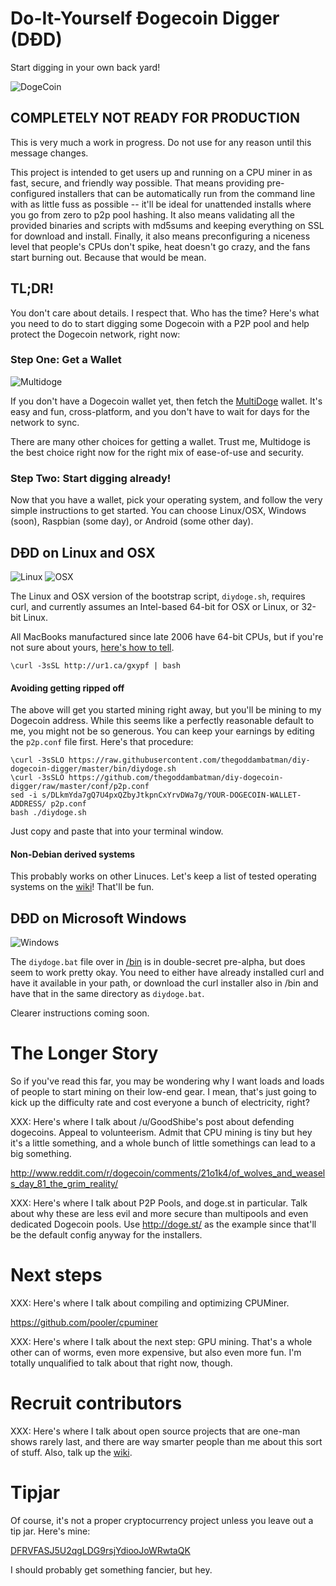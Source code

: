 # Do-It-Yourself Ðogecoin Digger (DÐD)
 
Start digging in your own back yard!

![DogeCoin](http://static.tumblr.com/ppdj5y9/Ae9mxmxtp/300coin.png)

## COMPLETELY NOT READY FOR PRODUCTION

This is very much a work in progress. Do not use for any reason until this message changes.

This project is intended to get users up and running on a CPU miner in
as fast, secure, and friendly way possible. That means providing
pre-configured installers that can be automatically run from the command
line with as little fuss as possible -- it'll be ideal for unattended
installs where you go from zero to p2p pool hashing. It also means
validating all the provided binaries and scripts with md5sums and
keeping everything on SSL for download and install. Finally, it also
means preconfiguring a niceness level that people's CPUs don't spike,
heat doesn't go crazy, and the fans start burning out. Because that
would be mean.

## TL;DR!

You don't care about details. I respect that. Who has the time? Here's
what you need to do to start digging some Dogecoin with a P2P pool and
help protect the Dogecoin network, right now:

### Step One: Get a Wallet

![Multidoge](http://i.imgur.com/SdFtBtgs.png)

If you don't have a Dogecoin wallet yet, then fetch the
[MultiDoge](http://multidoge.org/) wallet. It's easy and fun,
cross-platform, and you don't have to wait for days for the network to
sync.

There are many other choices for getting a wallet. Trust me, Multidoge
is the best choice right now for the right mix of ease-of-use and
security.

### Step Two: Start digging already!

Now that you have a wallet, pick your operating system, and follow the
very simple instructions to get started. You can choose Linux/OSX,
Windows (soon), Raspbian (some day), or Android (some other day).

## DÐD on Linux and OSX

![Linux](http://i.imgur.com/iEMgx2U.png) ![OSX](http://i.imgur.com/Mitgpaf.png)

The Linux and OSX version of the bootstrap script, `diydoge.sh`,
requires curl, and currently assumes an Intel-based 64-bit for OSX or
Linux, or 32-bit Linux.

All MacBooks manufactured since late 2006 have 64-bit CPUs, but if
you're not sure about yours, [here's how to tell](http://support.apple.com/kb/HT3696).

````
\curl -3sSL http://ur1.ca/gxypf | bash
````

#### Avoiding getting ripped off

The above will get you started mining right away, but you'll be mining
to my Dogecoin address. While this seems like a perfectly reasonable
default to me, you might not be so generous. You can keep your earnings
by editing the `p2p.conf` file first. Here's that procedure:

````
\curl -3sSLO https://raw.githubusercontent.com/thegoddambatman/diy-dogecoin-digger/master/bin/diydoge.sh
\curl -3sSLO https://github.com/thegoddambatman/diy-dogecoin-digger/raw/master/conf/p2p.conf
sed -i s/DLkmYda7gQ7U4pxQZbyJtkpnCxYrvDWa7g/YOUR-DOGECOIN-WALLET-ADDRESS/ p2p.conf
bash ./diydoge.sh
````

Just copy and paste that into your terminal window.

#### Non-Debian derived systems

This probably works on other Linuces. Let's keep a list of tested
operating systems on the
[wiki](https://github.com/thegoddambatman/diy-dogecoin-digger/wiki/_pages)! That'll
be fun.

## DÐD on Microsoft Windows

![Windows](http://i.imgur.com/CVDmPUk.jpg)

The `diydoge.bat` file over in [/bin](/bin) is in double-secret pre-alpha, but does seem to work pretty okay. You need to either have already installed curl and have it available in your path, or download the curl installer also in /bin and have that in the same directory as `diydoge.bat`.

Clearer instructions coming soon.

# The Longer Story

So if you've read this far, you may be wondering why I want loads and
loads of people to start mining on their low-end gear. I mean, that's
just going to kick up the difficulty rate and cost everyone a bunch of
electricity, right?

XXX: Here's where I talk about /u/GoodShibe's post about defending
dogecoins. Appeal to volunteerism. Admit that CPU mining is tiny but hey
it's a little something, and a whole bunch of little somethings can lead
to a big something.

http://www.reddit.com/r/dogecoin/comments/21o1k4/of_wolves_and_weasels_day_81_the_grim_reality/

XXX: Here's where I talk about P2P Pools, and doge.st in particular.
Talk about why these are less evil and more secure than multipools and
even dedicated Dogecoin pools. Use http://doge.st/ as the example since
that'll be the default config anyway for the installers.

# Next steps

XXX: Here's where I talk about compiling and optimizing CPUMiner.

https://github.com/pooler/cpuminer

XXX: Here's where I talk about the next step: GPU mining. That's a whole
other can of worms, even more expensive, but also even more fun. I'm
totally unqualified to talk about that right now, though.

# Recruit contributors

XXX: Here's where I talk about open source projects that are one-man
shows rarely last, and there are way smarter people than me about this
sort of stuff. Also, talk up the
[wiki](https://github.com/thegoddambatman/diy-dogecoin-digger/wiki/_pages).

# Tipjar

Of course, it's not a proper cryptocurrency project unless you leave out a tip jar. Here's mine:

[DFRVFASJ5U2qgLDG9rsjYdiooJoWRwtaQK](http://dogechain.info/address/DFRVFASJ5U2qgLDG9rsjYdiooJoWRwtaQK)

I should probably get something fancier, but hey.

